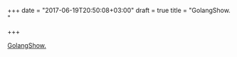 +++
date = "2017-06-19T20:50:08+03:00"
draft = true
title = "GolangShow. "

+++

<p><a href="http://golangshow.com/subscribe/">GolangShow. </a></p>